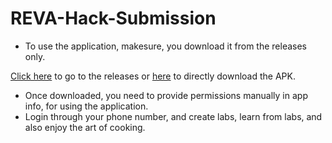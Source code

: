 # REVA-Hack-Submission
* To use the application, makesure, you download it from the releases only.  

[Click here](https://github.com/Team-Hack-Reva/REVA-Hack-Submission/releases/tag/1.0.1 "Link to releases") to go to the releases or [here](https://github.com/Team-Hack-Reva/REVA-Hack-Submission/releases/download/1.0.1/MomsTouchCookbooksv1.0.1.apk "Link to APK directly") to directly download the APK.  

* Once downloaded, you need to provide permissions manually in app info, for using the application.
* Login through your phone number, and create labs, learn from labs, and also enjoy the art of cooking.
